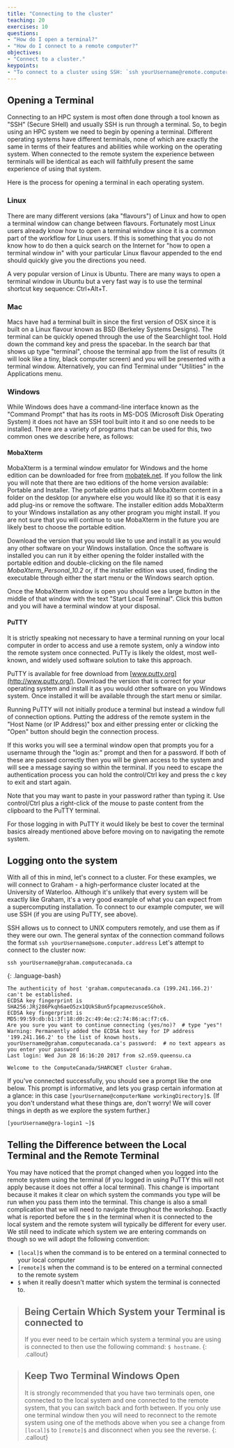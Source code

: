```yaml
---
title: "Connecting to the cluster"
teaching: 20 
exercises: 10
questions:
- "How do I open a terminal?"
- "How do I connect to a remote computer?"
objectives:
- "Connect to a cluster."
keypoints:
- "To connect to a cluster using SSH: `ssh yourUsername@remote.computer.address`"
---
```


## Opening a Terminal

Connecting to an HPC system is most often done through a tool known as "SSH" (Secure SHell) and
usually SSH is run through a terminal. So, to begin using an HPC system we need to begin by opening
a terminal. Different operating systems have different terminals, none of which are exactly the same
in terms of their features and abilities while working on the operating system. When connected to
the remote system the experience between terminals will be identical as each will faithfully present
the same experience of using that system.

Here is the process for opening a terminal in each operating system.

### Linux

There are many different versions (aka "flavours") of Linux and how to open a terminal window can
change between flavours. Fortunately most Linux users already know how to open a terminal window
since it is a common part of the workflow for Linux users. If this is something that you do not know
how to do then a quick search on the Internet for "how to open a terminal window in" with your
particular Linux flavour appended to the end should quickly give you the directions you need.

A very popular version of Linux is Ubuntu. There are many ways to open a terminal window in Ubuntu
but a very fast way is to use the terminal shortcut key sequence: Ctrl+Alt+T.

### Mac

Macs have had a terminal built in since the first version of OSX since it is built on a Linux
flavour known as BSD (Berkeley Systems Designs). The terminal can be quickly opened through the use
of the Searchlight tool. Hold down the command key and press the spacebar. In the search bar that
shows up type "terminal", choose the terminal app from the list of results (it will look like a
tiny, black computer screen) and you will be presented with a terminal window. Alternatively, you
can find Terminal under "Utilities" in the Applications menu.

### Windows

While Windows does have a command-line interface known as the "Command Prompt" that has its roots in
MS-DOS (Microsoft Disk Operating System) it does not have an SSH tool built into it and so one needs
to be installed. There are a variety of programs that can be used for this, two common ones we
describe here, as follows:

#### MobaXterm

MobaXterm is a terminal window emulator for Windows and the home edition can be downloaded for free
from [mobatek.net](https://mobaxterm.mobatek.net/download-home-edition.html). If you follow the link
you will note that there are two editions of the home version available: Portable and Installer. The
portable edition puts all MobaXterm content in a folder on the desktop (or anywhere else you would
like it) so that it is easy add plug-ins or remove the software. The installer edition adds
MobaXterm to your Windows installation as any other program you might install. If you are not sure
that you will continue to use MobaXterm in the future you are likely best to choose the portable
edition.

Download the version that you would like to use and install it as you would any other software on
your Windows installation. Once the software is installed you can run it by either opening the
folder installed with the portable edition and double-clicking on the file named
*MobaXterm_Personal_10.2* or, if the installer edition was used, finding the executable through
either the start menu or the Windows search option.

Once the MobaXterm window is open you should see a large button in the middle of that window with
the text "Start Local Terminal". Click this button and you will have a terminal window at your
disposal.

#### PuTTY

It is strictly speaking not necessary to have a terminal running on your local computer in order to
access and use a remote system, only a window into the remote system once connected. PuTTy is likely
the oldest, most well-known, and widely used software solution to take this approach.

PuTTY is available for free download from [www.putty.org](http://www.putty.org/). Download the
version that is correct for your operating system and install it as you would other software on you
Windows system. Once installed it will be available through the start menu or similar.

Running PuTTY will not initially produce a terminal but instead a window full of connection options.
Putting the address of the remote system in the "Host Name (or IP Address)" box and either pressing
enter or clicking the "Open" button should begin the connection process.

If this works you will see a terminal window open that prompts you for a username through the "login
as:" prompt and then for a password. If both of these are passed correctly then you will be given
access to the system and will see a message saying so within the terminal. If you need to escape the
authentication process you can hold the control/Ctrl key and press the c key to exit and start
again.

Note that you may want to paste in your password rather than typing it. Use control/Ctrl plus a
right-click of the mouse to paste content from the clipboard to the PuTTY terminal.

For those logging in with PuTTY it would likely be best to cover the terminal basics already
mentioned above before moving on to navigating the remote system.

## Logging onto the system

With all of this in mind, let's connect to a cluster. For these examples, we will connect to
Graham - a high-performance cluster located at the University of Waterloo. Although it's unlikely
that every system will be exactly like Graham, it's a very good example of what you can expect from
a supercomputing installation. To connect to our example computer, we will use SSH (if you are using
PuTTY, see above).

SSH allows us to connect to UNIX computers remotely, and use them as if they were our own. The
general syntax of the connection command follows the format `ssh yourUsername@some.computer.address`
Let's attempt to connect to the cluster now:

```
ssh yourUsername@graham.computecanada.ca
```
{: .language-bash}

```{.output}
The authenticity of host 'graham.computecanada.ca (199.241.166.2)' can't be established.
ECDSA key fingerprint is SHA256:JRj286Pkqh6aeO5zx1QUkS8un5fpcapmezusceSGhok.
ECDSA key fingerprint is MD5:99:59:db:b1:3f:18:d0:2c:49:4e:c2:74:86:ac:f7:c6.
Are you sure you want to continue connecting (yes/no)?  # type "yes"!
Warning: Permanently added the ECDSA host key for IP address '199.241.166.2' to the list of known hosts.
yourUsername@graham.computecanada.ca's password:  # no text appears as you enter your password
Last login: Wed Jun 28 16:16:20 2017 from s2.n59.queensu.ca

Welcome to the ComputeCanada/SHARCNET cluster Graham.
```

If you've connected successfully, you should see a prompt like the one below. This prompt is
informative, and lets you grasp certain information at a glance: in this case
`[yourUsername@computerName workingDirectory]$`. (If you don't understand what these things are,
don't worry! We will cover things in depth as we explore the system further.)

```{.output}
[yourUsername@gra-login1 ~]$
```

## Telling the Difference between the Local Terminal and the Remote Terminal

You may have noticed that the prompt changed when you logged into the remote system using the
terminal (if you logged in using PuTTY this will not apply because it does not offer a local
terminal). This change is important because it makes it clear on which system the commands you type
will be run when you pass them into the terminal. This change is also a small complication that we
will need to navigate throughout the workshop. Exactly what is reported before the `$` in the
terminal when it is connected to the local system and the remote system will typically be different
for every user. We still need to indicate which system we are entering commands on though so we will
adopt the following convention:

- `[local]$` when the command is to be entered on a terminal connected to your local computer
- `[remote]$` when the command is to be entered on a terminal connected to the remote system
- `$` when it really doesn't matter which system the terminal is connected to.

> ## Being Certain Which System your Terminal is connected to
>
> If you ever need to be certain which system a terminal you are using is connected to then use the
> following command: `$ hostname`.
{: .callout}

> ## Keep Two Terminal Windows Open
>
> It is strongly recommended that you have two terminals open, one connected to the local system and
> one connected to the remote system, that you can switch back and forth between. If you only use
> one terminal window then you will need to reconnect to the remote system using one of the methods
> above when you see a change from `[local]$` to `[remote]$` and disconnect when you see the
> reverse.
{: .callout}
